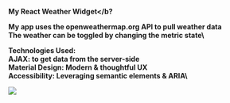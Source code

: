<b>My React Weather Widget</b?

My app uses the openweathermap.org API to pull weather data\
The weather can be toggled by changing the metric state\

<b>Technologies Used:</b>\
AJAX: to get data from the server-side\
Material Design: Modern & thoughtful UX\
Accessibility: Leveraging semantic elements & ARIA\

![](https://i.ibb.co/JRT0dtr/Screen-Shot-2020-04-28-at-1-05-59-PM.png)
